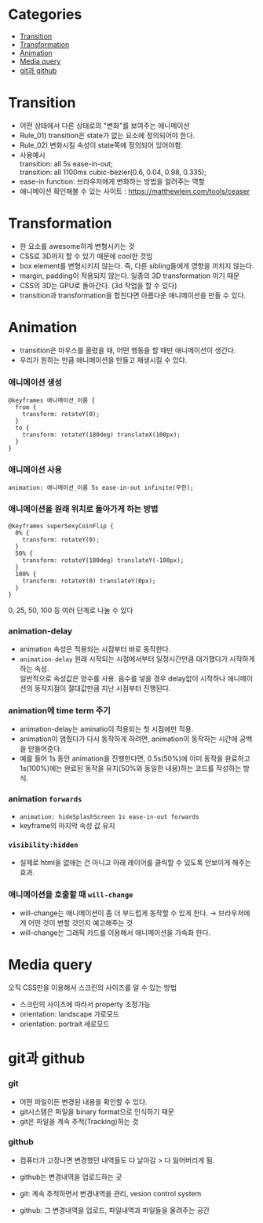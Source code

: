 # Categories
- [Transition](#transition)
- [Transformation](#transformation)
- [Animation](#animation)
- [Media query](#media-query)
- [git과 github](#git과-github)

# Transition

- 어떤 상태에서 다른 상태로의 "변화"를 보여주는 애니메이션
- Rule_01) transition은 state가 없는 요소에 정의되어야 한다.
- Rule_02) 변화시킬 속성이 state쪽에 정의되어 있어야함.
- 사용예시  
     transition: all 5s ease-in-out;  
     transition: all 1100ms cubic-bezier(0.6, 0.04, 0.98, 0.335);  
- ease-in function: 브라우저에게 변화하는 방법을 알려주는 역할
- 애니메이션 확인해볼 수 있는 사이트 : https://matthewlein.com/tools/ceaser

# Transformation

- 한 요소를 awesome하게 변형시키는 것
- CSS로 3D까지 할 수 있기 때문에 cool한 것임
- box element를 변형시키지 않는다. 즉, 다른 sibling들에게 영향을 끼치지 않는다.
- margin, padding이 적용되지 않는다. 일종의 3D transformation 이기 때문
- CSS의 3D는 GPU로 돌아간다. (3d 작업을 할 수 있다)
- transition과 transformation을 합친다면 아름다운 애니메이션을 만들 수 있다.

# Animation

- transition은 마우스를 올렸을 때, 어떤 행동을 할 때만 애니메이션이 생긴다.
- 우리가 원하는 만큼 애니메이션을 만들고 재생시킬 수 있다.


### 애니메이션 생성

```
@keyframes 애니메이션_이름 {
  from {
    transform: rotateY(0);
  }
  to {
    transform: rotateY(180deg) translateX(100px);
  }
}
```

### 애니메이션 사용

```
animation: 애니메이션_이름 5s ease-in-out infinite(무한);
```

### 애니메이션을 원래 위치로 돌아가게 하는 방법

```
@keyframes superSexyCoinFlip {
  0% {
    transform: rotateY(0);
  }
  50% {
    transform: rotateY(180deg) translateY(-100px);
  }
  100% {
    transform: rotateY(0) translateY(0px);
  }
}
```
0, 25, 50, 100 등 여러 단계로 나눌 수 있다

### animation-delay

- animation 속성은 적용되는 시점부터 바로 동작한다.
- `animation-delay` 원래 시작되는 시점에서부터 일정시간만큼 대기했다가 시작하게 하는 속성.  
   일반적으로 속성값은 양수를 사용. 음수를 넣을 경우 delay없이 시작하나 애니메이션의 동작지점이 절대값만큼 지난 시점부터 진행된다.

### animation에 time term 주기
- animation-delay는 aminatio이 적용되는 첫 시점에만 적용.
- animation이 멈췄다가 다시 동작하게 하려면, animation이 동작하는 시간에 공백을 만들어준다.
- 예를 들어 1s 동안 animation을 진행한다면, 0.5s(50%)에 이미 동작을 완료하고 1s(100%)에는 완료된 동작을 유지(50%와 동일한 내용)하는 코드를 작성하는 방식.

### animation `forwards`
- `animation: hideSplashScreen 1s ease-in-out forwards`
- keyframe의 마지막 속성 값 유지

### `visibility:hidden`
- 실제로 html을 없애는 건 아니고 아래 레이어를 클릭할 수 있도록 안보이게 해주는 효과.

### 애니메이션을 호출할 때 `will-change`
- will-change는 애니메이션이 좀 더 부드럽게 동작할 수 있게 한다. → 브라우저에게 어떤 것이 변할 것인지 예고해주는 것
- will-change는 그래픽 카드를 이용해서 애니메이션을 가속화 한다.

# Media query

오직 CSS만을 이용해서 스크린의 사이즈를 알 수 있는 방법  

- 스크린의 사이즈에 따라서 property 조정가능
- orientation: landscape 가로모드
- orientation: portrait 세로모드


# git과 github

### git

- 어떤 파일이든 변경된 내용을 확인할 수 있다.
- git시스템은 파일을 binary format으로 인식하기 때문
- git은 파일을 계속 추적(Tracking)하는 것

### github

- 컴퓨터가 고장나면 변경했던 내역들도 다 날아감 > 다 잃어버리게 됨.
- github는 변경내역을 업로드하는 곳

- git: 계속 추적하면서 변경내역을 관리, vesion control system
- github: 그 변경내역을 업로드, 파일내역과 파일들을 올려주는 공간

